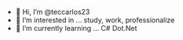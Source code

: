 - 👋 Hi, I’m @teccarlos23
- 👀 I’m interested in ... study, work, professionalize
- 🌱 I’m currently learning ... C# Dot.Net



<!---
teccarlos23/teccarlos23 is a ✨ special ✨ repository because its `README.md` (this file) appears on your GitHub profile.
You can click the Preview link to take a look at your changes.
--->

